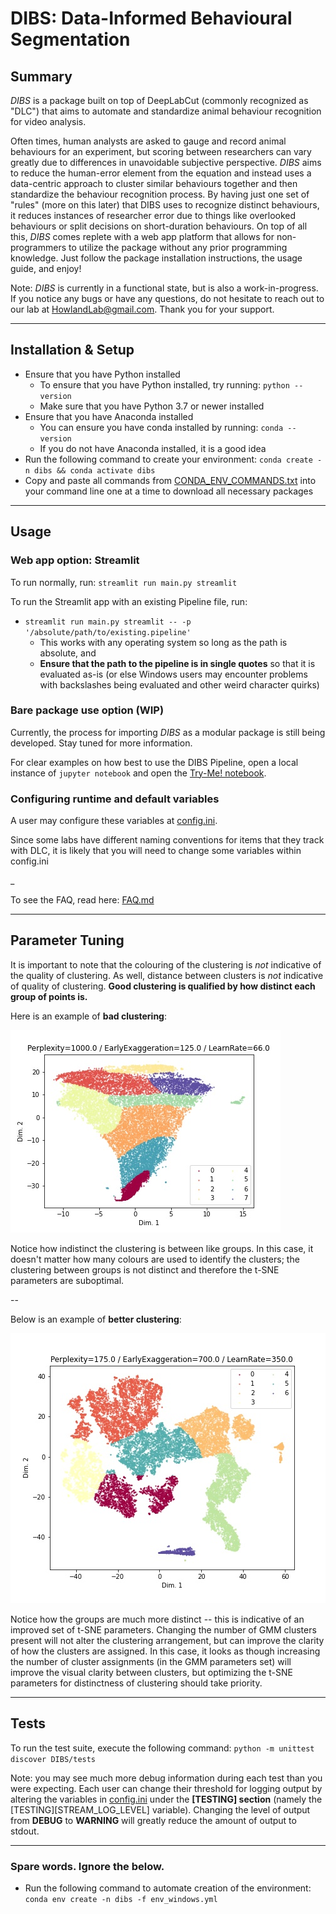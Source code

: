 # DIBS: Data-Informed Behavioural Segmentation

## Summary
*DIBS* is a package built on top of DeepLabCut (commonly recognized as "DLC") that aims to 
automate and standardize animal behaviour recognition for video analysis.

Often times, human analysts are asked to gauge and record animal behaviours for an experiment,
but scoring between researchers can vary greatly due to differences in unavoidable subjective perspective. 
*DIBS* aims to reduce the human-error element 
from the equation and instead uses a data-centric approach to cluster similar 
behaviours together and then standardize the behaviour recognition process. By having just one set 
of "rules" (more on this later) that DIBS uses to recognize distinct behaviours, it reduces instances of 
researcher error due to things like overlooked behaviours or split decisions on short-duration behaviours. 
On top of all this, *DIBS* comes replete with a web app platform that allows for
non-programmers to utilize the package without any prior programming knowledge.
Just follow the package installation instructions, the usage guide, and enjoy!


Note: *DIBS* is currently in a functional state, but is also a work-in-progress. If you notice any bugs
or have any questions, do not hesitate to reach out to our lab at HowlandLab@gmail.com. 
Thank you for your support.

-------------------------------------------------------------------------------

## Installation & Setup
- Ensure that you have Python installed
  - To ensure that you have Python installed, try running: `python --version`
  - Make sure that you have Python 3.7 or newer installed
- Ensure that you have Anaconda installed
  - You can ensure you have conda installed by running: `conda --version`
  - If you do not have Anaconda installed, it is a good idea 
- Run the following command to create your environment: `conda create -n dibs && conda activate dibs`
- Copy and paste all commands from [CONDA_ENV_COMMANDS.txt](./CONDA_ENV_COMMANDS.txt) into your 
  command line one at a time to download all necessary packages

-------------------------------------------------------------------------------

## Usage

### Web app option: Streamlit

To run normally, run: `streamlit run main.py streamlit`

To run the Streamlit app with an existing Pipeline file, run:

  - `streamlit run main.py streamlit -- -p '/absolute/path/to/existing.pipeline'`
    - This works with any operating system so long as the path is absolute, and
    - **Ensure that the path to the pipeline is in single quotes** so that it is evaluated 
      as-is (or else Windows users may encounter problems with backslashes being evaluated 
      and other weird character quirks)

### Bare package use option (WIP)

Currently, the process for importing *DIBS* as a modular package is still being developed. 
Stay tuned for more information.

For clear examples on how best to use the DIBS Pipeline, open a local instance of `jupyter notebook`
and open the [Try-Me! notebook](./notebooks/TryMe.ipynb).


### Configuring runtime and default variables

A user may configure these variables at [config.ini](./config.ini).

Since some labs have different naming conventions for items that they track with DLC, it is
likely that you will need to change some variables within config.ini

_

To see the FAQ, read here: [FAQ.md](./FAQ.md)

-------------------------------------------------------------------------------

## Parameter Tuning

It is important to note that the colouring of the clustering is *not* indicative of the quality of clustering. 
As well, distance between clusters is *not* indicative of quality of clustering.
**Good clustering is qualified by how distinct each group of points is.** 

Here is an example of **bad clustering**:

![bad_clustering.jpg](workflow_docs/bad_clustering.jpg)

Notice how indistinct the clustering is between like groups. In this case, it doesn't matter 
how many colours are used to identify the clusters; the clustering 
between groups is not distinct and therefore the t-SNE parameters are suboptimal.

--

Below is an example of **better clustering**:

![better_clustering.jpg](workflow_docs/better_clustering.jpg)

Notice how the groups are much more distinct -- this is indicative of an improved set 
of t-SNE parameters. Changing the number of GMM clusters present will not alter 
the clustering arrangement, but can improve the clarity of
how the clusters are assigned. In this case, it looks as though increasing 
the number of cluster assignments (in the GMM parameters set) will 
improve the visual clarity between clusters, but optimizing the t-SNE parameters for 
distinctness of clustering should take priority. 

-------------------------------------------------------------------------------

## Tests

To run the test suite, execute the following command: `python -m unittest discover DIBS/tests`

Note: you may see much more debug information during each test than you 
were expecting. Each user can change their threshold for logging output by altering
the variables in [config.ini](config.ini) under the **[TESTING] section** 
(namely the [TESTING][STREAM_LOG_LEVEL] variable). Changing the level of output from 
**DEBUG** to **WARNING** will greatly reduce the amount of output to stdout.

------------------------------

### Spare words. Ignore the below.

- Run the following command to automate creation of the environment: `conda env create -n dibs -f env_windows.yml`